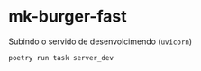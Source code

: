 # mk-burger-fast

Subindo o servido de desenvolcimendo (`uvicorn`)

```bash
poetry run task server_dev
```
